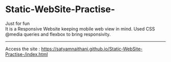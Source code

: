 # Static-WebSite-Practise-
Just for fun<br>
It is a Responsive Website keeping mobile web view in mind. Used CSS @media queries and flexbox to bring responsivity.<hr>
Access the site : https://satyamnaithani.github.io/Static-WebSite-Practise-/index.html
